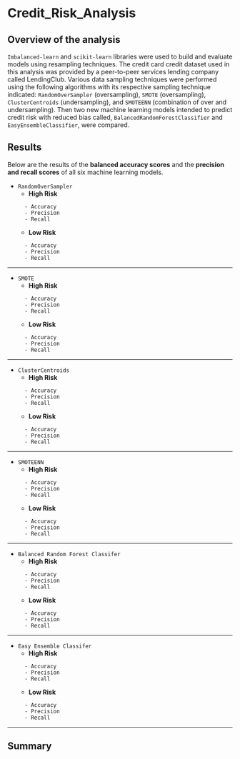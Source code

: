 # Credit_Risk_Analysis
## Overview of the analysis
`Imbalanced-learn` and `scikit-learn` libraries were used to build and evaluate models using resampling techniques. The credit card credit dataset used in this analysis was provided by a peer-to-peer services lending company called LendingClub. Various data sampling techniques were performed using the following algorithms with its respective sampling technique indicated: `RandomOverSampler` (oversampling), `SMOTE` (oversampling), `ClusterCentroids` (undersampling), and `SMOTEENN` (combination of over and undersampling). Then two new machine learning models intended to predict credit risk with reduced bias called, `BalancedRandomForestClassifier` and `EasyEnsembleClassifier`, were compared.

## Results
Below are the results of the **balanced accuracy scores** and the **precision and recall scores** of all six machine learning models. 

- `RandomOverSampler`
  - **High Risk**
  ``` 
    - Accuracy
    - Precision
    - Recall
  ```  
  - **Low Risk**
  ```
    - Accuracy
    - Precision
    - Recall
  ```
------

- `SMOTE`
  - **High Risk**
  ``` 
    - Accuracy
    - Precision
    - Recall
  ```  
  - **Low Risk**
  ```
    - Accuracy
    - Precision
    - Recall
  ```

------

- `ClusterCentroids`
  - **High Risk**
  ``` 
    - Accuracy
    - Precision
    - Recall
  ```  
  - **Low Risk**
  ```
    - Accuracy
    - Precision
    - Recall
  ```

------

- `SMOTEENN`
  - **High Risk**
  ``` 
    - Accuracy
    - Precision
    - Recall
  ```  
  - **Low Risk**
  ```
    - Accuracy
    - Precision
    - Recall
  ```

------ 
 
- `Balanced Random Forest Classifer`
  - **High Risk**
  ``` 
    - Accuracy
    - Precision
    - Recall
  ```  
  - **Low Risk**
  ```
    - Accuracy
    - Precision
    - Recall
  ```
------

- `Easy Ensemble Classifer`
  - **High Risk**
  ``` 
    - Accuracy
    - Precision
    - Recall
  ```  
  - **Low Risk**
  ```
    - Accuracy
    - Precision
    - Recall
  ```
-------

## Summary



